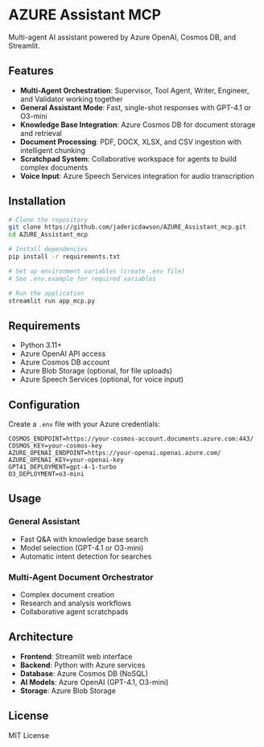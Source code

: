 # AZURE Assistant MCP

Multi-agent AI assistant powered by Azure OpenAI, Cosmos DB, and Streamlit.

## Features

- **Multi-Agent Orchestration**: Supervisor, Tool Agent, Writer, Engineer, and Validator working together
- **General Assistant Mode**: Fast, single-shot responses with GPT-4.1 or O3-mini
- **Knowledge Base Integration**: Azure Cosmos DB for document storage and retrieval
- **Document Processing**: PDF, DOCX, XLSX, and CSV ingestion with intelligent chunking
- **Scratchpad System**: Collaborative workspace for agents to build complex documents
- **Voice Input**: Azure Speech Services integration for audio transcription

## Installation

```bash
# Clone the repository
git clone https://github.com/jadericdawson/AZURE_Assistant_mcp.git
cd AZURE_Assistant_mcp

# Install dependencies
pip install -r requirements.txt

# Set up environment variables (create .env file)
# See .env.example for required variables

# Run the application
streamlit run app_mcp.py
```

## Requirements

- Python 3.11+
- Azure OpenAI API access
- Azure Cosmos DB account
- Azure Blob Storage (optional, for file uploads)
- Azure Speech Services (optional, for voice input)

## Configuration

Create a `.env` file with your Azure credentials:

```
COSMOS_ENDPOINT=https://your-cosmos-account.documents.azure.com:443/
COSMOS_KEY=your-cosmos-key
AZURE_OPENAI_ENDPOINT=https://your-openai.openai.azure.com/
AZURE_OPENAI_KEY=your-openai-key
GPT41_DEPLOYMENT=gpt-4-1-turbo
O3_DEPLOYMENT=o3-mini
```

## Usage

### General Assistant
- Fast Q&A with knowledge base search
- Model selection (GPT-4.1 or O3-mini)
- Automatic intent detection for searches

### Multi-Agent Document Orchestrator
- Complex document creation
- Research and analysis workflows
- Collaborative agent scratchpads

## Architecture

- **Frontend**: Streamlit web interface
- **Backend**: Python with Azure services
- **Database**: Azure Cosmos DB (NoSQL)
- **AI Models**: Azure OpenAI (GPT-4.1, O3-mini)
- **Storage**: Azure Blob Storage

## License

MIT License
